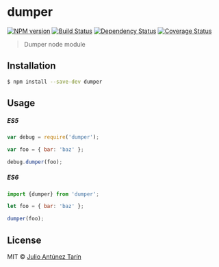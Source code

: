 # dumper

[![NPM version][npm-image]][npm-url] [![Build Status][travis-image]][travis-url] [![Dependency Status][daviddm-image]][daviddm-url] [![Coverage Status][coveralls-image]][coveralls-url]

> Dumper node module

## Installation

```sh
$ npm install --save-dev dumper
```

## Usage

##### ES5

```js
var debug = require('dumper');

var foo = { bar: 'baz' };

debug.dumper(foo);
```

##### ES6

```js
import {dumper} from 'dumper';

let foo = { bar: 'baz' };

dumper(foo);
```
## License

MIT © [Julio Antúnez Tarín](https://github.com/jatap/dumper/blob/master/LICENSE)


[npm-image]: https://badge.fury.io/js/dumper.svg
[npm-url]: https://npmjs.org/package/dumper
[travis-image]: https://travis-ci.org/jatap/dumper.svg?branch=develop
[travis-url]: https://travis-ci.org/jatap/dumper
[daviddm-image]: https://david-dm.org/jatap/dumper.svg?theme=shields.io
[daviddm-url]: https://david-dm.org/jatap/dumper
[coveralls-image]: https://coveralls.io/repos/github/jatap/dumper/badge.svg?branch=develop
[coveralls-url]: https://coveralls.io/github/jatap/dumper?branch=develop

